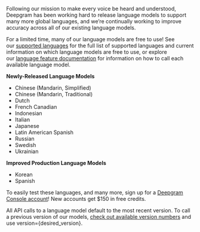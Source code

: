Following our mission to make every voice be heard and understood, Deepgram has been working hard to release language models to support many more global languages, and we’re continually working to improve accuracy across all of our existing language models.

For a limited time, many of our language models are free to use! See our [supported languages](https://deepgram.com/product/languages/) for the full list of supported languages and current information on which language models are free to use, or explore our [language feature documentation](https://developers.deepgram.com/documentation/features/language/) for information on how to call each available language model.

**Newly-Released Language Models**

- Chinese (Mandarin, Simplified)
- Chinese (Mandarin, Traditional)
- Dutch
- French Canadian
- Indonesian
- Italian
- Japanese
- Latin American Spanish
- Russian
- Swedish
- Ukrainian

**Improved Production Language Models**

- Korean
- Spanish 

To easily test these languages, and many more, sign up for a [Deepgram Console account](https://console.deepgram.com/signup)! New accounts get $150 in free credits.

All API calls to a language model default to the most recent version. To call a previous version of our models, [check out available version numbers](https://developers.deepgram.com/docs/version) and use version={desired_version}. 

